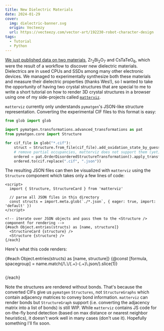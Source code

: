 ```yaml
---
title: New Dielectric Materials
date: 2024-01-29
cover:
  img: dielectric-banner.svg
  origin: Vecteezy
  url: https://vecteezy.com/vector-art/192230-robot-character-design
tags:
  - Tutorial
  - Python
---
```


<script>
  import { references } from '$lib/papers.yaml'
  import { projects } from '$lib/oss.yml'
  import { Structure, StructureCard } from 'matterviz'

  const diel_paper = references.find((ref) => ref.id === `riebesell_pushing_2024`)
  const matterviz = projects.find((proj) => proj.name === `MatterViz`)

  const structs = import.meta.glob(`./*.json`, { eager: true, import: 'default' })
</script>

[We just published data on two materials]({diel_paper.URL}), Zr<sub>2</sub>Bi<sub>2</sub>O<sub>7</sub> and CsTaTeO<sub>6</sub>, which were the result of a workflow to discover new dielectric materials. Dielectrics are in used CPUs and SSDs among many other electronic devices. We managed to experimentally synthesize both these materials and measure their dielectric properties (thanks Wes!), so I wanted to take the opportunity of having two crystal structures that are special to me to write a short tutorial on how to render 3D crystal structures in a browser using one of my side-projects called [`matterviz`]({matterviz.repo}).

`matterviz` currently only understands `pymatgen`'s JSON-like structure representation. Converting the experimental CIF files to this format is easy:

```py
from glob import glob

import pymatgen.transformations.advanced_transformations as pat
from pymatgen.core import Structure

for cif_file in glob("*.cif"):
    struct = Structure.from_file(cif_file).add_oxidation_state_by_guess()
    # remove partial occupancies, matterviz does not support them (yet)
    ordered = pat.OrderDisorderedStructureTransformation().apply_transformation(struct)
    ordered.to(cif.replace(".cif", ".json"))
```

The resulting JSON files can then be visualized with `matterviz` using the `Structure` component which takes only a few lines of code:

```svelte
<script>
  import { Structure, StructureCard } from 'matterviz'

  // parse all JSON files in this directory
  const structs = import.meta.glob(`./*.json`, { eager: true, import: 'default' })
</script>

<!-- iterate over JSON objects and pass them to the <Structure /> component for rendering -->
{#each Object.entries(structs) as [name, structure]}
  <StructureCard {structure} />
  <Structure {structure} />
{/each}
```

Here's what this code renders:

<div style="display: grid; gap: 1em;">
  {#each Object.entries(structs) as [name, structure]}
    {@const [formula, spacegroup] = name.match(/\.\/(.+)-(.+)\.json/).slice(1)}
    <section>
      <StructureCard {structure} title="{formula} (<small>{spacegroup}</small>)" />
      <Structure {structure} show_bonds={false} show_site_labels />
    </section>
  {/each}
</div>

Note the structures are rendered without bonds. That's because the converted CIFs give us `pymatgen` `Structures`, not `StructureGraphs` which contain adjacency matrices to convey bond information. `matterviz` can render bonds but `StructureGraph` support (i.e. converting the adjacency matrix into a list of bonds) is still WIP. While `matterviz` contains JS code for on-the-fly bond detection (based on max distance or nearest neighbor heuristics), it doesn't work well in many cases (don't use it). Hopefully something I'll fix soon.
